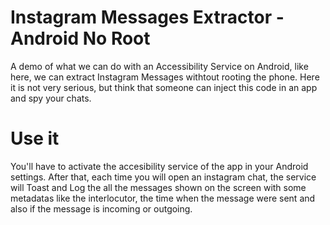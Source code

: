 # Instagram Messages Extractor - Android No Root
 A demo of what we can do with an Accessibility Service on Android, like here, we can extract Instagram Messages withtout rooting the phone. Here it is not very serious, but think that someone can inject this code in an app and spy your chats.

# Use it
You'll have to activate the accesibility service of the app in your Android settings. After that, each time you will open an instagram chat, the service will Toast and Log the all the messages shown on the screen with some metadatas like the interlocutor, the time when the message were sent and also if the message is incoming or outgoing.
